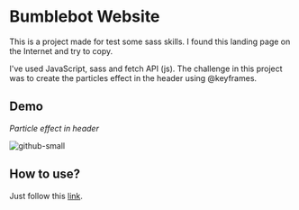 # Bumblebot Website

This is a project made for test some sass skills. I found this landing page on the Internet  and try to copy.

I've used JavaScript, sass and fetch API (js). The challenge in this project was to create the particles effect in the header using @keyframes.



## Demo

*Particle effect in header*

![github-small](https://imgur.com/8kuoP9l)



## How to use?

Just follow this [link](https://bumblebot.netlify.app/).

